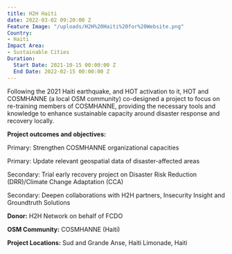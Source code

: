 ```yaml
---
title: H2H Haiti
date: 2022-03-02 09:20:00 Z
Feature Image: "/uploads/H2H%20Haiti%20for%20Website.png"
Country:
- Haiti
Impact Area:
- Sustainable Cities
Duration:
  Start Date: 2021-10-15 00:00:00 Z
  End Date: 2022-02-15 00:00:00 Z
---
```


Following the 2021 Haiti earthquake, and HOT activation to it, HOT and COSMHANNE (a local OSM community) co-designed a project to focus on re-training members of COSMHANNE, providing the necessary tools and knowledge to enhance sustainable capacity around disaster response and recovery locally. 

**Project outcomes and objectives:**

Primary: Strengthen COSMHANNE organizational capacities

Primary: Update relevant geospatial data of disaster-affected areas

Secondary: Trial early recovery project on Disaster Risk Reduction (DRR)/Climate Change Adaptation (CCA)

Secondary: Deepen collaborations with H2H partners, Insecurity Insight and Groundtruth Solutions 

**Donor:** H2H Network on behalf of FCDO

**OSM Community:** COSMHANNE (Haiti)

**Project Locations:**
Sud and Grande Anse, Haiti
Limonade, Haiti
